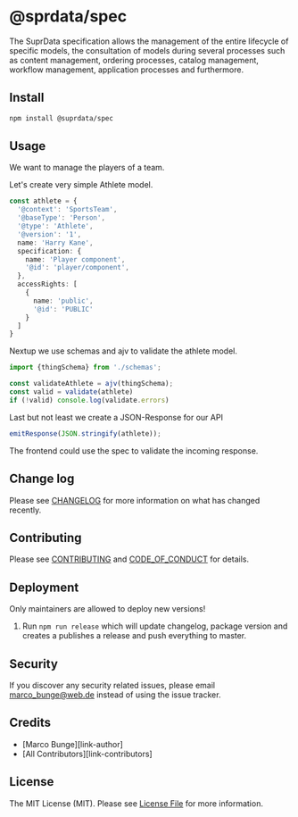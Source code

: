# @sprdata/spec

The SuprData specification allows the management of the entire 
lifecycle of specific models, the consultation of models during 
several processes such as content management, ordering processes, 
catalog management, workflow management, application processes and furthermore.

## Install

```bash
npm install @suprdata/spec
```

## Usage

We want to manage the players of a team.

Let's create very simple Athlete model.

```ts
const athlete = {
  '@context': 'SportsTeam',
  '@baseType': 'Person',
  '@type': 'Athlete',
  '@version': '1',
  name: 'Harry Kane',
  specification: {
    name: 'Player component',
    '@id': 'player/component',
  },
  accessRights: [
    {
      name: 'public',
      '@id': 'PUBLIC'
    }
  ]
}
```

Nextup we use schemas and ajv to validate the athlete model.

```ts
import {thingSchema} from './schemas';

const validateAthlete = ajv(thingSchema);
const valid = validate(athlete)
if (!valid) console.log(validate.errors)

```

Last but not least we create a JSON-Response for our API

```ts
emitResponse(JSON.stringify(athlete));
```

The frontend could use the spec to validate the incoming response.

## Change log

Please see [CHANGELOG](CHANGELOG.md) for more information on what has changed recently.

## Contributing

Please see [CONTRIBUTING](CONTRIBUTING.md) and [CODE_OF_CONDUCT](CODE_OF_CONDUCT.md) for details.

## Deployment

Only maintainers are allowed to deploy new versions!

1. Run `npm run release` which will update changelog, package version and creates a publishes a release and push everything to master.

## Security

If you discover any security related issues, please email marco_bunge@web.de instead of using the issue tracker.

## Credits

- [Marco Bunge][link-author]
- [All Contributors][link-contributors]

## License

The MIT License (MIT). Please see [License File](LICENSE.md) for more information.

